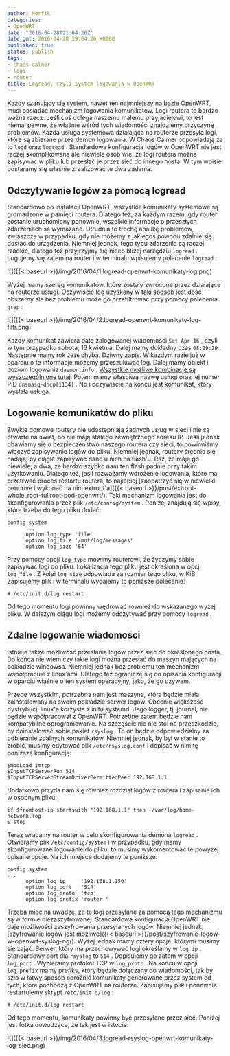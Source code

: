 ```yaml
---
author: Morfik
categories:
- OpenWRT
date: "2016-04-28T21:04:26Z"
date_gmt: 2016-04-28 19:04:26 +0200
published: true
status: publish
tags:
- chaos-calmer
- logi
- router
title: Logread, czyli system logowania w OpenWRT
---
```


Każdy szanujący się system, nawet ten najmniejszy na bazie OpenWRT, musi posiadać mechanizm
logowania komunikatów. Logi routera to bardzo ważna rzecz. Jeśli coś dolega naszemu małemu
przyjacielowi, to jest niemal pewne, że właśnie wśród tych wiadomości znajdziemy przyczynę
problemów. Każda usługa systemowa działająca na routerze przesyła logi, które są zbierane przez
demon logowania. W Chaos Calmer odpowiadają za to `logd` oraz `logread` . Standardowa konfiguracja
logów w OpenWRT nie jest raczej skomplikowana ale niewiele osób wie, że logi routera można zapisywać
w pliku lub przesłać je przez sieć do innego hosta. W tym wpisie postaramy się właśnie zrealizować
te dwa zadania.

<!--more-->
## Odczytywanie logów za pomocą logread

Standardowo po instalacji OpenWRT, wszystkie komunikaty systemowe są gromadzone w pamięci routera.
Dlatego też, za każdym razem, gdy router zostanie uruchomiony ponownie, wszelkie informacje o
przeszłych zdarzeniach są wymazane. Utrudnia to trochę analizę problemów, zwłaszcza w przypadku,
gdy nie możemy z jakiegoś powodu zdalnie się dostać do urządzenia. Niemniej jednak, tego typu
zdarzenia są raczej rzadkie, dlatego też przyjrzyjmy się nieco bliżej narzędziu `logread` . Logujemy
się zatem na router i w terminalu wpisujemy polecenie `logread` :

![]({{< baseurl >}}/img/2016/04/1.logread-openwrt-komunikaty-log.png)

Wyżej mamy szereg komunikatów, które zostały zwrócone przez działające na routerze usługi.
Oczywiście log uzyskany w taki sposób jest dość obszerny ale bez problemu może go przefiltrować
przy pomocy polecenia `grep` :

![]({{< baseurl >}}/img/2016/04/2.logread-openwrt-komunikaty-log-filtr.png)

Każdy komunikat zawiera datę zalogowanej wiadomości `Sat Apr 16` , czyli w tym przypadku sobota, 16
kwietnia. Dalej mamy dokładny czas `08:29:29` . Następnie mamy rok `2016` chyba. Dziwny zapis. W
każdym razie już w oparciu o te informacje możemy przeszukiwać log. Dalej mamy obiekt i poziom
logowania `daemon.info` . [Wszystkie możliwe kombinacje są wyszczególnione
tutaj](https://en.wikipedia.org/wiki/Syslog#Facility). Potem mamy właściwą nazwę usługi oraz jej
numer PID `dnsmasq-dhcp[1134]` . No i oczywiście na końcu jest komunikat, który wysłała usługa.

## Logowanie komunikatów do pliku

Zwykle domowe routery nie udostępniają żadnych usług w sieci i nie są otwarte na świat, bo nie mają
stałego zewnętrznego adresu IP. Jeśli jednak obawiamy się o bezpieczeństwo naszego routera czy
sieci, to powinniśmy włączyć zapisywanie logów do pliku. Niemniej jednak, routery średnio się
nadają, by ciągle zapisywać dane u nich na flash'u. Raz, że mają go niewiele, a dwa, że bardzo
szybko nam ten flash padnie przy takim użytkowaniu. Dlatego też, jeśli rozważamy wdrożenie
logowania, które ma przetrwać proces restartu routera, to najlepiej [zaopatrzyć się w niewielki
pendrive i wykonać na nim
extroot'a]({{< baseurl >}}/post/extroot-whole_root-fullroot-pod-openwrt/). Taki mechanizm
logowania jest do skonfigurowania przez plik `/etc/config/system` . Poniżej znajdują się wpisy,
które trzeba do tego pliku dodać:

    config system
          ...
          option log_type 'file'
          option log_file '/mnt/log/messages'
          option log_size '64'

Przy pomocy opcji `log_type` mówimy routerowi, że życzymy sobie zapisywać logi do pliku. Lokalizacja
tego pliku jest określona w opcji `log_file` . Z kolei `log_size` odpowiada za rozmiar tego pliku, w
KiB. Zapisujemy plik i w terminalu wydajemy to poniższe polecenie:

    # /etc/init.d/log restart

Od tego momentu logi powinny wędrować również do wskazanego wyżej pliku. W dalszym ciągu logi możemy
odczytywać przy pomocy `logread` .

## Zdalne logowanie wiadomości

Istnieje także możliwość przesłania logów przez sieć do określonego hosta. Do końca nie wiem czy
takie logi można przesłać do maszyn mających na pokładzie windowsa. Niemniej jednak bez problemu ten
mechanizm współpracuje z linux'ami. Dlatego też ograniczę się do opisania konfiguracji w oparciu
właśnie o ten system operacyjny, jako, że go używam.

Przede wszystkim, potrzebna nam jest maszyna, która będzie miała zainstalowany na swoim pokładzie
serwer logów. Obecnie większość dystrybucji linux'a korzysta z initu systemd. Jego logger, tj.
journal, nie będzie współpracował z OpenWRT. Potrzebne zatem będzie nam kompatybilne oprogramowanie.
Na szczęście nic nie stoi na przeszkodzie, by doinstalować sobie pakiet `rsyslog` . To on będzie
odpowiedzialny za odbieranie zdalnych komunikatów. Niemniej jednak, by był w stanie to zrobić,
musimy edytować plik `/etc/rsyslog.conf` i dopisać w nim tę poniższą konfigurację:

    $ModLoad imtcp
    $InputTCPServerRun 514
    $InputTCPServerStreamDriverPermittedPeer 192.168.1.1

Dodatkowo przyda nam się również rozdział logów z routera i zapisanie ich w osobnym pliku:

    if $fromhost-ip startswith "192.168.1.1" then -/var/log/home-network.log
    & stop

Teraz wracamy na router w celu skonfigurowania demona `logread` . Otwieramy plik
`/etc/config/system` i w przypadku, gdy mamy skonfigurowane logowanie do pliku, to musimy
wykomentować te powyżej opisane opcje. Na ich miejsce dodajemy te poniższe:

    config system
    ...
          option log_ip     '192.168.1.150'
          option log_port   '514'
          option log_proto  'tcp'
          option log_prefix 'router '

Trzeba mieć na uwadze, że te logi przesyłane za pomocą tego mechanizmu są w formie niezaszyfrowanej.
Standardowa konfiguracja OpenWRT nie daje możliwości zaszyfrowania przesyłanych logów. Niemniej
jednak, [szyfrowanie logów jest
możliwe]({{< baseurl >}}/post/szyfrowanie-logow-w-openwrt-syslog-ng/). Wyżej jednak mamy cztery
opcje, którymi musimy się zająć. Serwer, który ma przechowywać logi określamy w `log_ip` .
Standardowy port dla `rsyslog` to `514` . Dopisujemy go zatem w opcji `log_port` . Wybieramy
protokół TCP w `log_proto` . Na końcu w opcji `log_prefix` mamy prefiks, który będzie dołączany do
wiadomości, tak by szło w łatwy sposób odróżnić komunikaty generowane przez system od tych, które
pochodzą z OpenWRT na routerze. Zapisujemy plik i ponownie restartujemy skrypt `/etc/init.d/log` :

    # /etc/init.d/log restart

Od tego momentu, komunikaty powinny być przesyłane przez sieć. Poniżej jest fotka dowodząca, że tak
jest w istocie:

![]({{< baseurl >}}/img/2016/04/3.logread-rsyslog-openwrt-komunikaty-log-siec.png)
